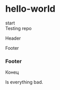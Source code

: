 # hello-world

start<br>
Testing repo

Header

 Footer	
<h3>Footer</h3>	


 Конец
 
Is everything bad.

